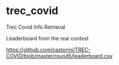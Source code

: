 # trec_covid
Trec Covid Info Retrieval

Leaderboard from the real contest

https://github.com/castorini/TREC-COVID/blob/master/round5/leaderboard.csv
